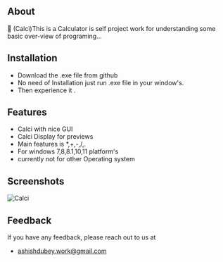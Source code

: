 About
------
🔗 (Calci)This is a Calculator is self project work for understanding some basic over-view of programing...
## Installation

- Download the .exe file from github
- No need of Installation just run  .exe file in your window's.
- Then experience it .
## Features

- Calci with nice GUI
- Calci Display for previews
- Main features is *,+,-,/,.
- For windows 7,8,8.1,10,11 platform's
- currently not for other Operating system 


## Screenshots
![Calci](https://github.com/user-attachments/assets/560ae7f4-7643-4010-9930-e5f10529a190)

## Feedback

If you have any feedback, please reach out to us at 
- ashishdubey.work@gmail.com


